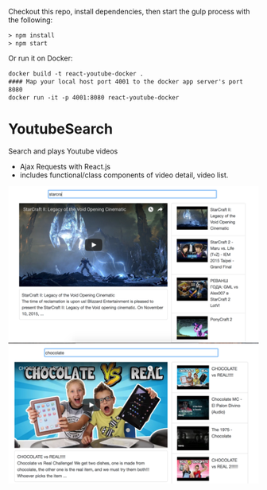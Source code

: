 Checkout this repo, install dependencies, then start the gulp process with the following:

```
> npm install
> npm start
```

Or run it on Docker:
```
docker build -t react-youtube-docker .
#### Map your local host port 4001 to the docker app server's port 8080
docker run -it -p 4001:8080 react-youtube-docker
```

# YoutubeSearch
Search and plays Youtube videos 
- Ajax Requests with React.js
- includes functional/class components of video detail, video list. 

![Alt text](./imgs/youtube-search-1.png)
![Alt text](./imgs/youtube-search-2.png)
